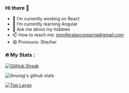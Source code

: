### Hi there 👋

- 🔭 I’m currently working on React
- 🌱 I’m currently learning Angular
- 💬 Ask me about my hobbies
- 📫 How to reach me: jenniferalarconserna@gmail.com
- 😄 Pronouns: She/her

### :fire: My Stats :
[![GitHub Streak](http://github-readme-streak-stats.herokuapp.com?user=JenniferAS26&theme=ayu-light)](https://git.io/streak-stats)

![Anurag's github stats](https://github-readme-stats.vercel.app/api?username=JenniferAS26&theme=ayu-light)


[![Top Langs](https://github-readme-stats.vercel.app/api/top-langs/?username=JenniferAS26&layout=compact&theme=ayu-light)](https://github.com/anuraghazra/github-readme-stats)


